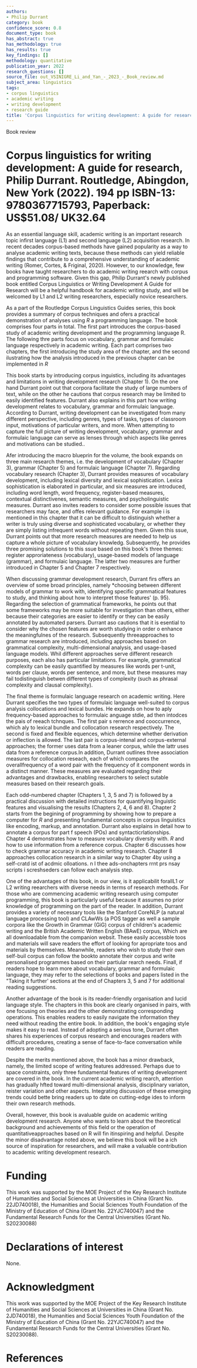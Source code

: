 ```yaml
---
authors:
- Philip Durrant
category: book
confidence_score: 0.8
document_type: book
has_abstract: true
has_methodology: true
has_results: true
key_findings: []
methodology: quantitative
publication_year: 2022
research_questions: []
source_file: out_VSINIGRE_Li_and_Yan_-_2023_-_Book_review.md
subject_area: linguistics
tags:
- corpus linguistics
- academic writing
- writing development
- research guide
title: 'Corpus linguistics for writing development: A guide for research'
---
```


Book review

# Corpus linguistics for writing development: A guide for research, Philip Durrant. Routledge, Abingdon, New York (2022). 194 pp ISBN-13: 9780367715793, Paperback: US\$51.08/ UK32.64

As an essential language skill, academic writing is an important research topic infirst language (L1) and second language (L2) acquisition research. In recent decades corpus-based methods have gained popularity as a way to analyse academic writing texts, because these methods can yield reliable findings that contribute to a comprehensive understanding of academic writing (Romer, Cortes, & Friginal, 2020). However, to our knowledge, few books have taught researchers to do academic writing reearch with corpus and programming software. Given this gap, Philip Durrant's newly published book entitled Corpus Linguistics or Writing Development A Guide for Research will be a helpful handbook for academic writing study, and will be welcomed by L1 and L2 writing researchers, especially novice researchers.

As a part of the Routledge Corpus Linguistics Guides series, this book provides a summary of corpus techniques and ofers a practical demonstration of analyses using $R$ a programming language. The book comprises four parts in total. The first part introduces the corpus-based study of academic writing development and the programming language R. The following thre parts focus on vocabulary, grammar and formulaic language respectively in academic writing. Each part comprises two chapters, the first introducing the study area of the chapter, and the second ilustrating how the analysis introduced in the previous chapter can be implemented in $R$

This book starts by introducing corpus inguistics, including its advantages and limitations in writing development research (Chapter 1). On the one hand Durrant point out that corpora facilitate the study of large numbers of text, while on the other he cautions that corpus research may be limited to easily identified features. Durrant also explains in this part how writing development relates to vocabulary, grammar and formulaic language. According to Durrant, writing development can be investigated from many different perspective, including genres, types of tasks, types of classroom input, motivations of particular writers, and more. When attempting to capture the full picture of writing development, vocabulary, grammar and formulaic language can serve as lenses through which aspects like genres and motivations can be studied..

Afer introducing the macro blueprin for the volume, the book expands on three main research themes, i.e. the development of vocabulary (Chapter 3), grammar (Chapter 5) and formulaic language (Chapter 7). Regarding vocabulary research (Chapter 3), Durrant provides measures of vocabulary development, including lexical diversity and lexical sophistication. Lexica sophistication is elaborated in particular, and six measures are introduced, including word length, word frequency, register-based measures, contextual distinctivenes, semantic measures, and psycholinguistic measures. Durrant aso invites readers to consider some possible issues that researchers may face, and offes relevant guidance. For example i is mentioned in this chapter that it can be difficult to distinguish whether a writer is truly using diverse and sophisticated vocabulary, or whether they are simply listing infrequent words without repeating them. Given this ssue, Durrant points out that more research measures are needed to help us capture a whole picture of vocabulary knowledg. Subsequently, he provides three promising solutions to this ssue based on this book's three themes: register approriateness (vocabulary), usage-based models of language (grammar), and formulaic language. The latter two measures are further introduced in Chapter 5 and Chapter 7 respectively.

When discussing grammar development research, Durrant firs offers an overview of some broad principles, namely \*choosing between different models of grammar to work with, identifying specific grammatical features to study, and thinking about how to interpret those features' (p. 95). Regarding the selection of grammatical frameworks, he points out that some frameworks may be more suitable for investigation than others, either because their categories are easier to identify or they can be easily annotated by automated parsers. Durrant aso cautions that it is esential to consider why the chosen features are worth studying in order o enhance the meaningfulnes of the research. Subsequently threeapproaches to grammar research are introduced, including approaches based on grammatical complexity, multi-dimensional analysis, and usage-based language models. Whil different approaches serve different research purposes, each also has particular limitations. For example, grammatical complexity can be easily quantified by measures like words per t-unit, words per clause, words per sentence, and more, but these measures may fail todistinguish betwen different types of complexity (such as phrasal complexity and clausal complexity).

The final theme is formulaic language research on academic writing. Here Durrant specifies the two types of formulaic language well-suited to corpus analysis collocations and lexical bundes. He expands on how to aply frequency-based approaches to formulaic anguage stdie, ad then intodces the pais of reeach tchnques. The first pair s rerrence and cooccurrence, which aly to lexical bundle and collocation research respectively. The second is fixed and flexible equences, which determine whether derivation or inflection is allowed. The last pair is corpus-intenal and corpus-external approaches; the former uses data from a leaner corpus, while the lattr uses data from a reference corpus.In addition, Durrant outlines three association measures for collocation reseach, each of which compares the overallfrequency of a word pair with the frequency of it component words in a distinct manner. These measures are evaluated regarding their advantages and drawbacks, enabling researchers to select sutable measures based on their research goals.

Each odd-numbered chapter (Chapters 1, 3, 5 and 7) is followed by a practical discussion with detailed instructions for quantifying linguistic features and visualising the results (Chapters 2, 4, 6 and 8). Chapter 2 starts from the begining of programming by showing how to prepare a computer for $R$ and presenting fundamental concepts in corpus linguistics like encoding, markup, and annotation. Durrant also explains in detail how to annotate a corpus for part f speech (POs) and syntacticrlationships. Chapter 4 demonstrates how to measure vocabulary diversity with. $R$ and how to use information from a reference corpus. Chapter 6 discusses how to check grammar accuracy in academic writing research. Chapter 8 approaches collocation research in a similar way to Chapter 4by using a self-cratd ist of acdmic olloations. n l thee ads-onchapters rrnt prs nsay scripts i screshseders can follow each analysis step.

One of the advantages of this book, in our view, is it applicabilit forallL1 or L2 writing reearchers with diverse needs in terms of research methods. For those who are commencing academic writing research using computer programming, this book is particularly useful because it assumes no prior knowledge of programming on the part of the reader. In addition, Durrant provides a variety of necessary tools like the Stanford CoreNLP (a natural Ianguage processing tool) and CLAwWs (a POS tagger as well a sample corpora like the Growth in Grammar (GiG) corpus of children's academic writing and the British Academic Written English (BAwE) corpus, Which are all downloadable from the companion websit. These easily accessble toos and materials will save readers the effort of looking for apropriate toos and materials by themselves. Meanwhile, readers who wish to study their own self-buil corpus can follow the bookto annotate their corpus and write personalised programmes based on their partiular rearch needs. Finall, if readers hope to learn more about vocabulary, grammar and formulaic language, they may refer to the selections of books and papers listed in the "Taking it further' sections at the end of Chapters 3, 5 and 7 for additional reading suggestions.

Another advantage of the book is its reader-friendly organisation and lucid language style. The chapters in this book are clearly organised in pairs, with one focusing on theories and the other demonstrating corresponding operations. This enables readers to easily navigate the information they need without reading the entire book. In addition, the book's engaging style makes it easy to read. Instead of adopting a serious tone, Durrant often shares his experiences of corpus research and encourages readers with difficult procedures, creating a sense of face-to-face conversation while readers are reading.

Despite the merits mentioned above, the book has a minor drawback, namely, the limited scope of writing features addressed. Perhaps due to space constraints, only three fundamental features of writing development are covered in the book. In the current academic writing rearch, attention has gradually hfted toward multi-dimensional analysis, disciplinary variaton, reister variation and other aspects. Integrating discussion of these emerging trends could bette bring readers up to date on cutting-edge ides to inform their own research methods.

Overall, however, this book is avaluable guide on academic writing development research. Anyone who wants to learn about the theoretical background and achievements of this field or the operation of quantitativeapproaches based on R will fin itinspiring and helpful. Despite the minor disadvantage noted above, we believe this book will be a ich source of inspiration for researchers, and will make a valuable contribution to academic writing development research.

# Funding

This work was supported by the MOE Project of the Key Research Institute of Humanities and Social Sciences at Universities in China (Grant No. 22JD740018), the Humanities and Social Sciences Youth Foundation of the Ministry of Education of China (Grant No. 22YJC740047) and the Fundamental Research Funds for the Central Universities (Grant No. S20230088)

# Declarations of interest

None.

# Acknowledgment

This work was supported by the MOE Project of the Key Research Institute of Humanities and Social Sciences at Universities in China (Grant No. 2JD740018), the Humanities and Social Sciences Youth Foundation of the Ministry of Education of China (Grant No. 22YJC740047) and the Fundamental Research Funds for the Central Universities (Grant No. S20230088).

# References